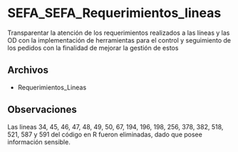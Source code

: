 # SEFA_SEFA_Requerimientos_lineas
Transparentar la atención de los requerimientos realizados a las líneas y las OD con la implementación de herramientas para el control y seguimiento de los pedidos con la finalidad de mejorar la gestión de estos

## Archivos
- Requerimientos_Lineas

## Observaciones
Las lineas 34, 45, 46, 47, 48, 49, 50, 67, 194, 196, 198, 256, 378, 382, 518, 521, 587 y 591 del código en R fueron eliminadas, dado que posee información sensible.

